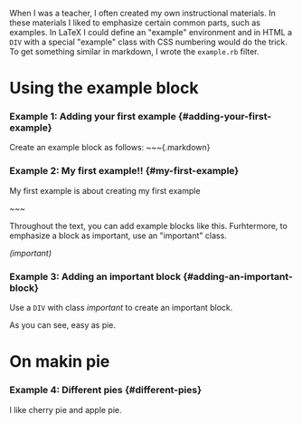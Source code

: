 When I was a teacher, I often created my own instructional materials. In
these materials I liked to emphasize certain common parts, such as
examples. In LaTeX I could define an "example" environment and in HTML a
`DIV` with a special "example" class with CSS numbering would do the
trick. To get something similar in markdown, I wrote the `example.rb`
filter.

Using the example block
=======================

<div class="example">

### Example 1: Adding your first example {#adding-your-first-example}

Create an example block as follows: \~\~\~{.markdown}

<div class="example">

### Example 2: My first example!! {#my-first-example}

My first example is about creating my first example

</div>

\~\~\~

</div>

<div class="important">

Throughout the text, you can add example blocks like this. Furhtermore,
to emphasize a block as important, use an "important" class.

*(important)*

</div>

<div class="example">

### Example 3: Adding an important block {#adding-an-important-block}

Use a `DIV` with class *important* to create an important block.

</div>

As you can see, easy as pie.

On makin pie
============

<div class="example">

### Example 4: Different pies {#different-pies}

I like cherry pie and apple pie.

</div>
